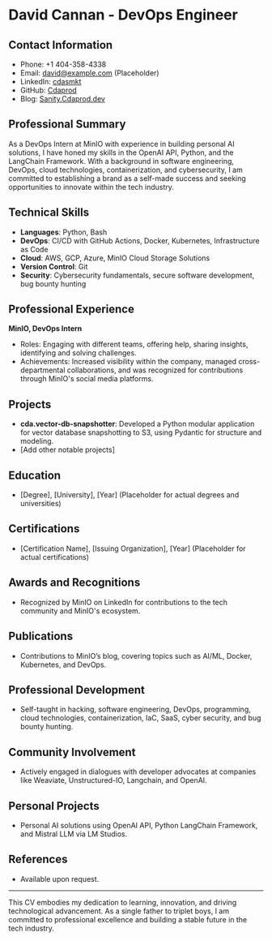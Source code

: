 
# David Cannan - DevOps Engineer

## Contact Information
- Phone: +1 404-358-4338
- Email: [david@example.com](mailto:david@example.com) (Placeholder)
- LinkedIn: [cdasmkt](https://www.linkedin.com/in/cdasmkt)
- GitHub: [Cdaprod](https://github.com/Cdaprod)
- Blog: [Sanity.Cdaprod.dev](https://Sanity.Cdaprod.dev)

## Professional Summary
As a DevOps Intern at MinIO with experience in building personal AI solutions, I have honed my skills in the OpenAI API, Python, and the LangChain Framework. With a background in software engineering, DevOps, cloud technologies, containerization, and cybersecurity, I am committed to establishing a brand as a self-made success and seeking opportunities to innovate within the tech industry.

## Technical Skills
- **Languages**: Python, Bash
- **DevOps**: CI/CD with GitHub Actions, Docker, Kubernetes, Infrastructure as Code
- **Cloud**: AWS, GCP, Azure, MinIO Cloud Storage Solutions
- **Version Control**: Git
- **Security**: Cybersecurity fundamentals, secure software development, bug bounty hunting

## Professional Experience
**MinIO, DevOps Intern**
- Roles: Engaging with different teams, offering help, sharing insights, identifying and solving challenges.
- Achievements: Increased visibility within the company, managed cross-departmental collaborations, and was recognized for contributions through MinIO's social media platforms.

## Projects
- **cda.vector-db-snapshotter**: Developed a Python modular application for vector database snapshotting to S3, using Pydantic for structure and modeling.
- [Add other notable projects]

## Education
- [Degree], [University], [Year] (Placeholder for actual degrees and universities)

## Certifications
- [Certification Name], [Issuing Organization], [Year] (Placeholder for actual certifications)

## Awards and Recognitions
- Recognized by MinIO on LinkedIn for contributions to the tech community and MinIO's ecosystem.

## Publications
- Contributions to MinIO’s blog, covering topics such as AI/ML, Docker, Kubernetes, and DevOps.

## Professional Development
- Self-taught in hacking, software engineering, DevOps, programming, cloud technologies, containerization, IaC, SaaS, cyber security, and bug bounty hunting.

## Community Involvement
- Actively engaged in dialogues with developer advocates at companies like Weaviate, Unstructured-IO, Langchain, and OpenAI.

## Personal Projects
- Personal AI solutions using OpenAI API, Python LangChain Framework, and Mistral LLM via LM Studios.

## References
- Available upon request.

---

This CV embodies my dedication to learning, innovation, and driving technological advancement. As a single father to triplet boys, I am committed to professional excellence and building a stable future in the tech industry.
